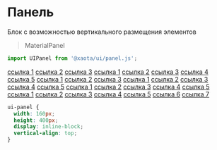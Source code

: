 # Панель
Блок с возможностью вертикального размещения элементов

> MaterialPanel

```javascript
import UIPanel from '@xaota/ui/panel.js';
```

<ui-html>
  <ui-panel>
    <a href="/" slot="top">ссылка 1</a>
    <a href="/" slot="top">ссылка 2</a>
    <a href="/" slot="top">ссылка 3</a>
  </ui-panel>
  <ui-panel>
    <a href="/" slot="top">ссылка 1</a>
    <a href="/" slot="top">ссылка 2</a>
    <a href="/" slot="top">ссылка 3</a>
    <a href="/">ссылка 4</a>
    <a href="/">ссылка 5</a>
  </ui-panel>
  <ui-panel>
    <a href="/">ссылка 1</a>
    <a href="/">ссылка 2</a>
    <a href="/">ссылка 3</a>
  </ui-panel>
  <ui-panel>
    <a href="/">ссылка 1</a>
    <a href="/">ссылка 2</a>
    <a href="/">ссылка 3</a>
    <a href="/" slot="bottom">ссылка 4</a>
    <a href="/" slot="bottom">ссылка 5</a>
  </ui-panel>
  <ui-panel>
    <a href="/" slot="top">ссылка 1</a>
    <a href="/" slot="top">ссылка 2</a>
    <a href="/" slot="top">ссылка 3</a>
    <a href="/" slot="bottom">ссылка 4</a>
    <a href="/" slot="bottom">ссылка 5</a>
  </ui-panel>
  <ui-panel>
    <a href="/" slot="top">ссылка 1</a>
    <a href="/" slot="top">ссылка 2</a>
    <a href="/" slot="top">ссылка 3</a>
    <a href="/">ссылка 4</a>
    <a href="/">ссылка 5</a>
    <a href="/" slot="bottom">ссылка 6</a>
    <a href="/" slot="bottom">ссылка 7</a>
  </ui-panel>
</ui-html>

```css
ui-panel {
  width: 160px;
  height: 400px;
  display: inline-block;
  vertical-align: top;
}
```
